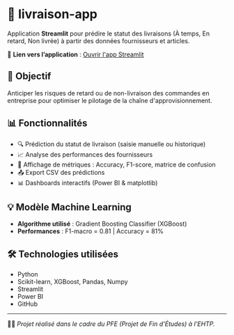 # 🚚 livraison-app

Application **Streamlit** pour prédire le statut des livraisons (À temps, En retard, Non livrée) à partir des données fournisseurs et articles.

🔗 **Lien vers l’application** : [Ouvrir l'app Streamlit](https://livraison-app-jxlmc7mbrafflnfldvidqjo.streamlit.app)

## 🧠 Objectif

Anticiper les risques de retard ou de non-livraison des commandes en entreprise pour optimiser le pilotage de la chaîne d'approvisionnement.

## 📊 Fonctionnalités

- 🔍 Prédiction du statut de livraison (saisie manuelle ou historique)
- 📈 Analyse des performances des fournisseurs
- 🧮 Affichage de métriques : Accuracy, F1-score, matrice de confusion
- 📤 Export CSV des prédictions
- 📊 Dashboards interactifs (Power BI & matplotlib)

## 💡 Modèle Machine Learning

- **Algorithme utilisé** : Gradient Boosting Classifier (XGBoost)
- **Performances** : F1-macro = 0.81 | Accuracy = 81%

## 🛠️ Technologies utilisées

- Python
- Scikit-learn, XGBoost, Pandas, Numpy
- Streamlit
- Power BI
- GitHub

---

👩‍💻 *Projet réalisé dans le cadre du PFE (Projet de Fin d'Études) à l’EHTP.*

